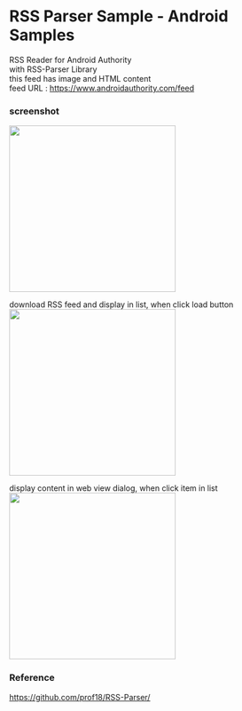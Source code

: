 RSS Parser Sample  - Android Samples
===============

RSS Reader for Android Authority <br/>
with RSS-Parser Library<br/>
this feed has image and HTML content <br/>
 feed URL : https://www.androidauthority.com/feed <br/>


### screenshot <br/>
<image src="https://raw.githubusercontent.com/ohwada/Android_Samples/master/RssParserSample/screenshot/screenshot_rss_parser_main.png" width="300" /><br/>

download RSS feed and display in list, when click load button <br/>
<image src="https://raw.githubusercontent.com/ohwada/Android_Samples/master/RssParserSample/screenshot/screenshot_rss_parser_list.png" width="300" /><br/>

display content in web view dialog, when click item in list <br/>
<image src="https://raw.githubusercontent.com/ohwada/Android_Samples/master/RssParserSample/screenshot/screenshot_rss_parser_dialog.png" width="300" /><br/>

### Reference <br/>
https://github.com/prof18/RSS-Parser/



